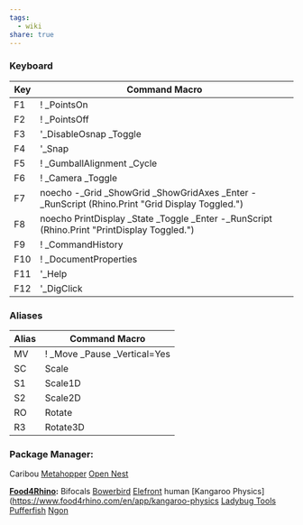 ```yaml
---
tags:
  - wiki
share: true
---
```

### Keyboard

| Key | Command Macro                                                                                   |
| --- | ----------------------------------------------------------------------------------------------- |
| F1  | ! _PointsOn                                                                                     |
| F2  | ! _PointsOff                                                                                    |
| F3  | '_DisableOsnap _Toggle                                                                          |
| F4  | '_Snap                                                                                          |
| F5  | ! _GumballAlignment _Cycle                                                                      |
| F6  | ! _Camera _Toggle                                                                               |
| F7  | noecho -_Grid _ShowGrid _ShowGridAxes _Enter  -_RunScript (Rhino.Print "Grid Display Toggled.") |
| F8  | noecho PrintDisplay _State  _Toggle _Enter -_RunScript (Rhino.Print "PrintDisplay Toggled.")    |
| F9  | ! _CommandHistory                                                                               |
| F10 | ! _DocumentProperties                                                                           |
| F11 | '_Help                                                                                          |
| F12 | '_DigClick                                                                                      |


### Aliases

| Alias | Command Macro                |
| ----- | ---------------------------- |
| MV    | ! _Move _Pause _Vertical=Yes |
| SC    | Scale                        |
| S1    | Scale1D                      |
| S2    | Scale2D                      |
| RO    | Rotate                       |
| R3    | Rotate3D                     |


### Package Manager:

Caribou
[Metahopper](https://www.food4rhino.com/en/app/metahopper)
[Open Nest](https://www.food4rhino.com/en/app/opennest)

**[Food4Rhino](https://www.food4rhino.com/en):**
Bifocals
[Bowerbird](https://www.food4rhino.com/en/app/bowerbird#downloads_list)
[Elefront](https://www.food4rhino.com/en/app/elefront)
human
[Kangaroo Physics](https://www.food4rhino.com/en/app/kangaroo-physics
[Ladybug Tools](https://www.food4rhino.com/en/app/ladybug-tools)
[Pufferfish](https://www.food4rhino.com/en/app/pufferfish)
[Ngon](https://www.food4rhino.com/en/app/ngon)
